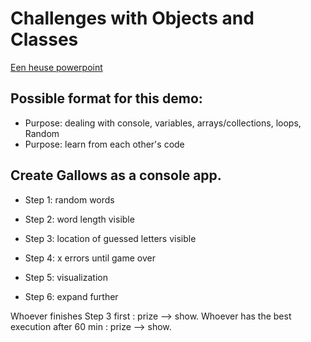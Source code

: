 # Challenges with Objects and Classes

[Een heuse powerpoint](Console_galgje_ish.pptx)

## Possible format for this demo:

+ Purpose: dealing with console, variables, arrays/collections, loops, Random
+ Purpose: learn from each other's code

## Create Gallows as a console app.

+ Step 1: random words

+ Step 2: word length visible

+ Step 3: location of guessed letters visible

+ Step 4: x errors until game over

+ Step 5: visualization

+ Step 6: expand further


Whoever finishes Step 3 first : prize --> show.
Whoever has the best execution after 60 min : prize --> show.